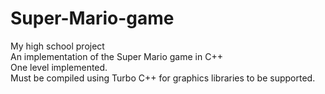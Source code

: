 # Super-Mario-game
My high school project<br />
An implementation of the Super Mario game in C++<br />
One level implemented.<br />
Must be compiled using Turbo C++ for graphics libraries to be supported.